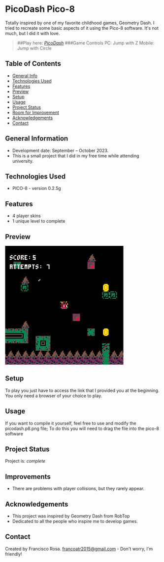 # PicoDash Pico-8
Totally inspired by one of my favorite childhood games, Geometry Dash. I tried to recreate some basic aspects of it using the Pico-8 software. It's not much, but I did it with love.

> ##Play here: [_PicoDash_](https://frankoatr.github.io/PicoDash-Pico-8/)
> ###Game Controls
> PC: Jump with Z
> Mobile: Jump with Circle

## Table of Contents
* [General Info](#general-information)
* [Technologies Used](#technologies-used)
* [Features](#features)
* [Preview](#preview)
* [Setup](#setup)
* [Usage](#usage)
* [Project Status](#project-status)
* [Room for Improvement](#room-for-improvement)
* [Acknowledgements](#acknowledgements)
* [Contact](#contact)


## General Information
- Development date: September – October 2023.
- This is a small project that I did in my free time while attending university.


## Technologies Used
- PICO-8 - version 0.2.5g


## Features
- 4 player skins
- 1 unique level to complete


## Preview
![Preview](./img/preview.gif)


## Setup
To play you just have to access the link that I provided you at the beginning.
You only need a browser of your choice to play.


## Usage
If you want to compile it yourself, feel free to use and modify the picodash.p8.png file; To do this you will need to drag the file into the pico-8 software


## Project Status
Project is: _complete_


## Improvements
- There are problems with player collisions, but they rarely appear.


## Acknowledgements
- This project was inspired by Geometry Dash from RobTop
- Dedicated to all the people who inspire me to develop games.

## Contact
Created by Francisco Rosa.
<a href="mailto:francoatr2015@gmail.com">francoatr2015@gmail.com</a> - Don't worry, I'm friendly!
